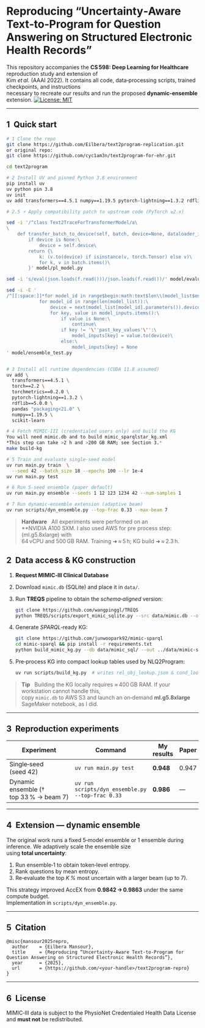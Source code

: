 # Reproducing “Uncertainty‑Aware Text‑to‑Program for Question Answering on Structured Electronic Health Records”

This repository accompanies the **CS 598: Deep Learning for Healthcare** reproduction study and extension of  
Kim *et al.* (AAAI 2022). It contains all code, data‑processing scripts, trained checkpoints, and instructions  
necessary to recreate our results and run the proposed **dynamic‑ensemble** extension.
[![License: MIT](https://img.shields.io/badge/License-MIT-yellow.svg)](LICENSE)

---

## 1  Quick start

```bash
# 1 Clone the repo 
git clone https://github.com/Eilbera/text2program-replication.git
or original repo:
git clone https://github.com/cyc1am3n/text2program-for-ehr.git

cd text2program

# 2 Install UV and pinned Python 3.8 environment
pip install uv
uv python pin 3.8
uv init
uv add transformers==4.5.1 numpy==1.19.5 pytorch-lightning==1.3.2 rdflib==5.0.0 pandas "packaging<21.0" sumeval torchmetrics==0.2.0 torch==2.2 scikit-learn

# 2.5 ⚡ Apply compatibility patch to upstream code (PyTorch ≥2.x)

sed -i '/^class Text2TraceForTransformerModel/a\
\
    def transfer_batch_to_device(self, batch, device=None, dataloader_idx=0):\
        if device is None:\
            device = self.device\
        return {\
            k: (v.to(device) if isinstance(v, torch.Tensor) else v)\
            for k, v in batch.items()\
        }' model/pl_model.py

sed -i 's/eval(json.loads(f.read()))/json.loads(f.read())/' model/evaluation.py

sed -i -E '
/^[[:space:]]*for model_id in range$begin:math:text$len\\(model_list$end:math:text$\):/,/^[[:space:]]*model_inputs$begin:math:display$key$end:math:display$ = None/ c\
            for model_id in range(len(model_list)):\
                device = next(model_list[model_id].parameters()).device  # model'\''s home GPU\
                for key, value in model_inputs.items():\
                    if value is None:\
                        continue\
                    if key != '\''past_key_values'\'':\
                        model_inputs[key] = value.to(device)\
                    else:\
                        model_inputs[key] = None
' model/ensemble_test.py


# 3 Install all runtime dependencies (CUDA 11.8 assumed)
uv add \
  transformers==4.5.1 \
  torch==2.2 \
  torchmetrics==0.2.0 \
  pytorch-lightning==1.3.2 \
  rdflib==5.0.0 \
  pandas "packaging<21.0" \
  numpy==1.19.5 \
  scikit-learn

# 4 Fetch MIMIC‑III (credentialed users only) and build the KG
You will need mimic.db and to build mimic_sparqlstar_kg.xml
*This step can take >2 h and >200 GB RAM; see Section 3.*
make build-kg

# 5 Train and evaluate single‑seed model
uv run main.py train  \
  --seed 42 --batch_size 18 --epochs 100 --lr 1e-4
uv run main.py test

# 6 Run 5‑seed ensemble (paper default)
uv run main.py ensemble --seeds 1 12 123 1234 42 --num-samples 1

# 7 Run dynamic‑ensemble extension (adaptive beam)
uv run scripts/dyn_ensemble.py --top-frac 0.33 --max-beam 7
```

> **Hardware**   All experiments were performed on an **NVIDIA A100 SXM. I also used AWS for pre process step: (ml.g5.8xlarge) with  
> 64 vCPU and 500 GB RAM.  Training ➜ ≈ 5 h; KG build ➜ ≈ 2.3 h.

## 2  Data access & KG construction

1. **Request MIMIC‑III Clinical Database**  
2. Download `mimic.db` (SQLite) and place it in `data/`.  
3. Run **TREQS** pipeline to obtain the *schema‑aligned* version:

   ```bash
   git clone https://github.com/wangpinggl/TREQS
   python TREQS/scripts/export_mimic_sqlite.py --src data/mimic.db --out data/mimic_sql/
   ```

3. Generate *SPARQL*‑ready KG:

   ```bash
   git clone https://github.com/junwoopark92/mimic-sparql
   cd mimic-sparql && pip install -r requirements.txt
   python build_mimic_kg.py --db data/mimic_sql/ --out ../data/mimic-sparqlstar.xml
   ```

4. Pre‑process KG into compact lookup tables used by NLQ2Program:

   ```bash
   uv run scripts/build_kg.py  # writes rel_obj_lookup.json & cond_lookup.json
   ```

> **Tip**   Building the KG locally requires ≈ 400 GB RAM. If your workstation cannot handle this,  
> copy `mimic.db` to AWS S3 and launch an on‑demand **ml.g5.8xlarge** SageMaker notebook, as I did.

---

## 3  Reproduction experiments

| Experiment                              | Command                                                | My results | Paper |
|-----------------------------------------|--------------------------------------------------------|-----------|-------|
| Single‑seed (seed 42)                   | `uv run main.py test`                                  | **0.948** | 0.947 |
| Dynamic ensemble († top 33 % → beam 7)  | `uv run scripts/dyn_ensemble.py --top-frac 0.33`       | **0.986** |   —   |


---

## 4  Extension — dynamic ensemble

The original work runs a fixed 5‑model ensemble or 1 ensemble during inference. We adaptively scale the ensemble size  
using **total uncertainty**:

1. Run ensemble‑1 to obtain token‑level entropy.  
2. Rank questions by mean entropy.  
3. Re‑evaluate the top *K %* most uncertain with a larger beam (up to 7).

This strategy improved AccEX from **0.9842 → 0.9863** under the same compute budget.  
Implementation in `scripts/dyn_ensemble.py`.

---

## 5  Citation

```text
@misc{mansour2025repro,
  author    = {Eilbera Mansour},
  title     = {Reproducing “Uncertainty‑Aware Text‑to‑Program for Question Answering on Structured Electronic Health Records”},
  year      = {2025},
  url       = {https://github.com/<your‑handle>/text2program‑repro}
}
```

---

## 6  License

MIMIC‑III data is subject to the PhysioNet Credentialed Health Data License and **must not** be redistributed.






